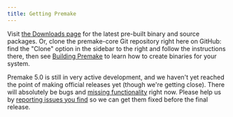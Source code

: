 ```yaml
---
title: Getting Premake
---
```


Visit [the Downloads page](http://premake.github.io/download.html) for the latest pre-built binary and source packages. Or, clone the premake-core Git repository right here on GitHub: find the "Clone" option in the sidebar to the right and follow the instructions there, then see [Building Premake](Building-Premake.md) to learn how to create binaries for your system.

Premake 5.0 is still in very active development, and we haven't yet reached the point of making official releases yet (though we're getting close). There will absolutely be bugs and [missing functionality](Feature-Matrix.md) right now. Please help us by [reporting issues you find](https://github.com/premake/premake-core/issues) so we can get them fixed before the final release.
